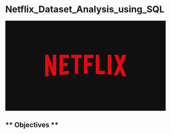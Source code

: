 # Netflix_Dataset_Analysis_using_SQL

![Netflix](https://github.com/GummalRahul/Netflix_sql_project_/blob/main/Netflix.logo.jpg)

## ** Objectives **
